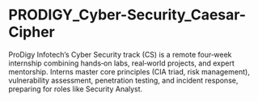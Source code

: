 # PRODIGY_Cyber-Security_Caesar-Cipher
ProDigy Infotech’s Cyber Security track (CS) is a remote four‑week internship combining hands‑on labs, real‑world projects, and expert mentorship. Interns master core principles (CIA triad, risk management), vulnerability assessment, penetration testing, and incident response, preparing for roles like Security Analyst.
